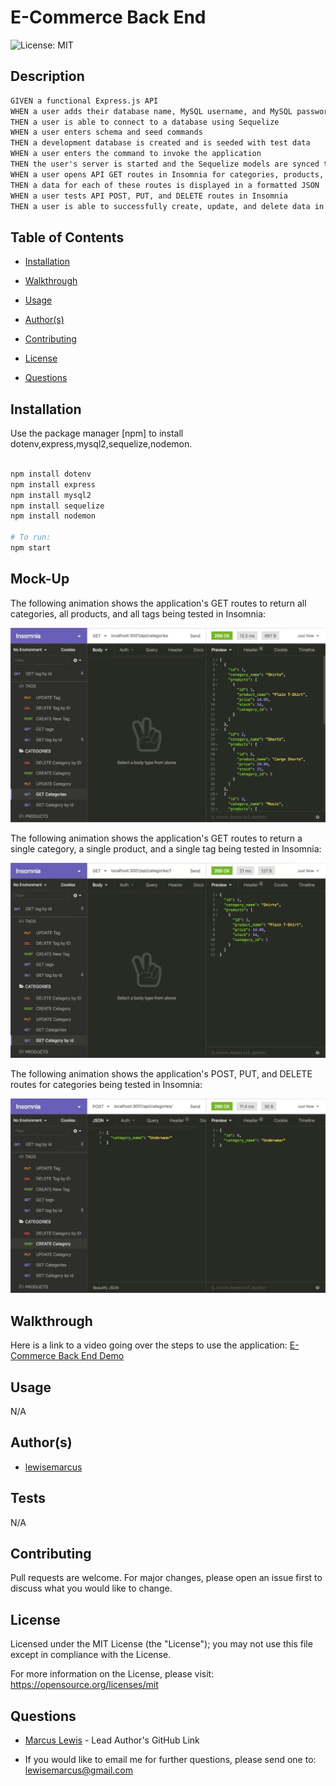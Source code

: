 #  E-Commerce Back End

  ![License: MIT ](https://img.shields.io/badge/License-MIT-informational)

  ## Description

  ```md
GIVEN a functional Express.js API
WHEN a user adds their database name, MySQL username, and MySQL password to an environment variable file
THEN a user is able to connect to a database using Sequelize
WHEN a user enters schema and seed commands
THEN a development database is created and is seeded with test data
WHEN a user enters the command to invoke the application
THEN the user's server is started and the Sequelize models are synced to the MySQL database
WHEN a user opens API GET routes in Insomnia for categories, products, or tags
THEN a data for each of these routes is displayed in a formatted JSON
WHEN a user tests API POST, PUT, and DELETE routes in Insomnia
THEN a user is able to successfully create, update, and delete data in their database
```


  ## Table of Contents

  - [Installation](#installation)

  - [Walkthrough](#walkthrough)

  - [Usage](#usage)

  - [Author(s)](#authors)

  - [Contributing](#contributing)

  - [License](#license)

  - [Questions](#questions)

  ## Installation

  Use the package manager [npm] to install dotenv,express,mysql2,sequelize,nodemon.
```bash

npm install dotenv
npm install express
npm install mysql2
npm install sequelize
npm install nodemon

# To run:
npm start

```

## Mock-Up

The following animation shows the application's GET routes to return all categories, all products, and all tags being tested in Insomnia:

![In Insomnia, the user tests “GET tags,” “GET Categories,” and “GET All Products.”.](./Assets/13-orm-homework-demo-01.gif)

The following animation shows the application's GET routes to return a single category, a single product, and a single tag being tested in Insomnia:

![In Insomnia, the user tests “GET tag by id,” “GET Category by ID,” and “GET One Product.”](./Assets/13-orm-homework-demo-02.gif)

The following animation shows the application's POST, PUT, and DELETE routes for categories being tested in Insomnia:

![In Insomnia, the user tests “DELETE Category by ID,” “CREATE Category,” and “UPDATE Category.”](./Assets/13-orm-homework-demo-03.gif)


  ## Walkthrough

  Here is a link to a video going over the steps to use the application: [E-Commerce Back End Demo](https://youtu.be/aogjGsq8_2Y)

  ## Usage
  
N/A

  ## Author(s)

  - [lewisemarcus](https://github.com/lewisemarcus)


  
## Tests
  
N/A

  ## Contributing
 
  Pull requests are welcome. For major changes, please open an issue first to discuss what you would like to change.

  
## License

  Licensed under the MIT License (the "License"); you may not use this file except in compliance with the License.

  For more information on the License, please visit:  https://opensource.org/licenses/mit

  ## Questions
  
- [Marcus Lewis](https://github.com/lewisemarcus) - Lead Author's GitHub Link
  
- If you would like to email me for further questions, please send one to: <lewisemarcus@gmail.com>
